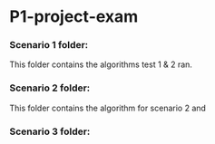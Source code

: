 # P1-project-exam

### Scenario 1 folder:
This folder contains the algorithms test 1 & 2 ran.

### Scenario 2 folder:
This folder contains the algorithm for scenario 2 and 

### Scenario 3 folder:
